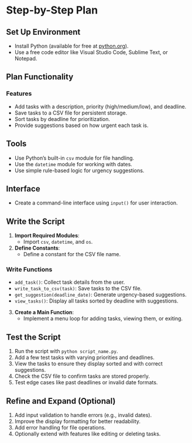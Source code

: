 # Step-by-Step Plan

## Set Up Environment
- Install Python (available for free at [python.org](https://www.python.org)).
- Use a free code editor like Visual Studio Code, Sublime Text, or Notepad.

## Plan Functionality

### Features
- Add tasks with a description, priority (high/medium/low), and deadline.
- Save tasks to a CSV file for persistent storage.
- Sort tasks by deadline for prioritization.
- Provide suggestions based on how urgent each task is.

## Tools
- Use Python’s built-in `csv` module for file handling.
- Use the `datetime` module for working with dates.
- Use simple rule-based logic for urgency suggestions.

## Interface
- Create a command-line interface using `input()` for user interaction.

## Write the Script
1. **Import Required Modules**:
   - Import `csv`, `datetime`, and `os`.
2. **Define Constants**:
   - Define a constant for the CSV file name.

### Write Functions
- `add_task()`: Collect task details from the user.
- `write_task_to_csv(task)`: Save tasks to the CSV file.
- `get_suggestion(deadline_date)`: Generate urgency-based suggestions.
- `view_tasks()`: Display all tasks sorted by deadline with suggestions.

3. **Create a Main Function**:
   - Implement a menu loop for adding tasks, viewing them, or exiting.

## Test the Script
1. Run the script with `python script_name.py`.
2. Add a few test tasks with varying priorities and deadlines.
3. View the tasks to ensure they display sorted and with correct suggestions.
4. Check the CSV file to confirm tasks are stored properly.
5. Test edge cases like past deadlines or invalid date formats.

## Refine and Expand (Optional)
1. Add input validation to handle errors (e.g., invalid dates).
2. Improve the display formatting for better readability.
3. Add error handling for file operations.
4. Optionally extend with features like editing or deleting tasks.
